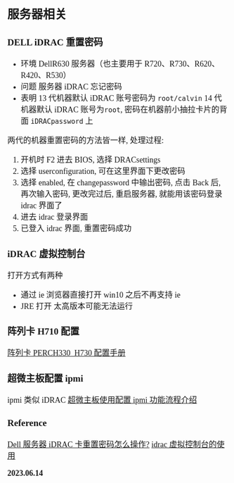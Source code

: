 <font size=4 face='楷体'>

## 服务器相关

### DELL iDRAC 重置密码

- 环境
  DellR630 服务器（也主要用于 R720、R730、R620、R420、R530）
- 问题
  服务器 iDRAC 忘记密码
- 表明
  13 代机器默认 iDRAC 账号密码为 `root/calvin`
  14 代机器默认 iDRAC 账号为`root`, 密码在机器前小抽拉卡片的背面 `iDRACpassword` 上

两代的机器重置密码的方法皆一样, 处理过程:

1. 开机时 F2 进去 BIOS, 选择 DRACsettings
2. 选择 userconfiguration, 可在这里界面下更改密码
3. 选择 enabled, 在 changepassword 中输出密码, 点击 Back 后, 再次输入密码, 更改完过后, 重启服务器, 就能用该密码登录 idrac 界面了
4. 进去 idrac 登录界面
5. 已登入 idrac 界面, 重置密码成功

### iDRAC 虚拟控制台

打开方式有两种

- 通过 ie 浏览器直接打开
  win10 之后不再支持 ie
- JRE 打开
  太高版本可能无法运行

### 阵列卡 H710 配置

[阵列卡 PERCH330_H730 配置手册](https://blog.51cto.com/u_960683/2087089)

### 超微主板配置 ipmi

ipmi 类似 iDRAC
[超微主板使用配置 ipmi 功能流程介绍](https://zhuanlan.zhihu.com/p/597490170)

### Reference

[Dell 服务器 iDRAC 卡重置密码怎么操作?](https://blog.csdn.net/ichen820/article/details/128931563)
[idrac 虚拟控制台的使用](https://blog.csdn.net/hb_wxz/article/details/102521157)

**2023.06.14**

